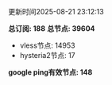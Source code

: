 更新时间2025-08-21 23:12:13

**总订阅: 188**
**总节点: 39604**
- vless节点: 14953
- hysteria2节点: 17

**google ping有效节点: 148**
